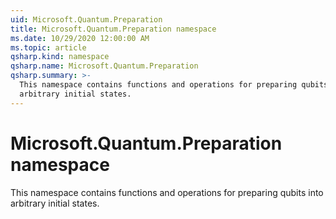 ```yaml
---
uid: Microsoft.Quantum.Preparation
title: Microsoft.Quantum.Preparation namespace
ms.date: 10/29/2020 12:00:00 AM
ms.topic: article
qsharp.kind: namespace
qsharp.name: Microsoft.Quantum.Preparation
qsharp.summary: >-
  This namespace contains functions and operations for preparing qubits into
  arbitrary initial states.
---
```


# Microsoft.Quantum.Preparation namespace

This namespace contains functions and operations for preparing qubits intoarbitrary initial states.

